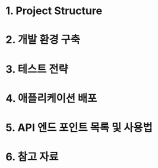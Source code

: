 # 1. Project Structure

# 2. 개발 환경 구축

# 3. 테스트 전략

# 4. 애플리케이션 배포

# 5. API 엔드 포인트 목록 및 사용법

# 6. 참고 자료
